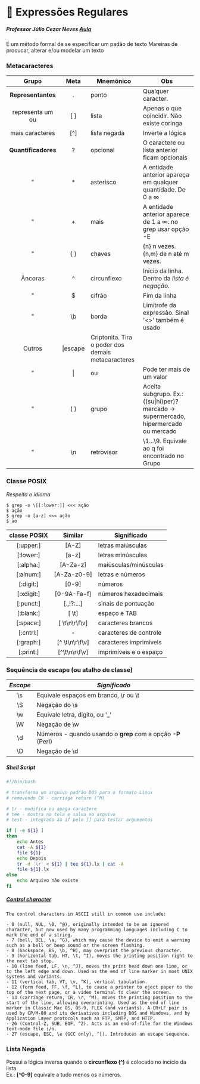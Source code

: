 # :penguin: Expressões Regulares
##### _Professor Júlio Cezar Neves_ [Aula](https://www.youtube.com/watch?v=dfq1QVqqiGY)
É um método formal de se especificar um padão de texto
Mareiras de procucar, alterar e/ou modelar um texto


### Metacaracteres
Grupo|Meta|Mnemônico|Obs
:---:|:---:|---|---
**Representantes**|\.|ponto|Qualquer caracter.
representa um ou|[ ]|lista|Apenas o que coincidir. Não existe coringa
mais caracteres|[^]|lista negada|Inverte a lógica
**Quantificadores**|?|opcional|O caractere ou lista anterior ficam opcionais
"|*|asterisco|A entidade anterior apareça em qualquer quantidade. De 0 a &infin;
"|+|mais|A entidade anterior aparece de 1 a &infin;. no grep usar opção -E
"|{ }|chaves|{n} n vezes. {n,m} de n até m vezes.
Âncoras|^|circunflexo|Início da linha. Dentro da _lista é negação_.
"|$|cifrão|Fim da linha
"|\\b|borda|Limítrofe da expressão. Sinal '<>' também é usado 
Outros|\\|escape|Criptonita. Tira o poder dos demais metacaracteres
"|\||ou|Pode ter mais de um valor
"|( )|grupo|Aceita subgrupo. Ex.: ((su\|hi)per)?mercado -> supermercado, hipermercado ou mercado
"|\\n|retrovisor|\1...\9. Equivale ao q foi encontrado no Grupo

### Classe POSIX
_Respeita o idioma_
```console
$ grep -o \[[:lower:]] <<< ação
$ ação
$ grep -o [a-z] <<< ação
$ ao
``` 

classe POSIX|Similar|Significado
:------:|:------:|------------------
[:upper:]|[A-Z]|letras maiúsculas
[:lower:]|[a-z]|letras minúsculas
[:alpha:]|[A-Za-z]|maiúsculas/minúsculas
[:alnum:]|[A-Za-z0-9]|letras e números
[:digit:]|[0-9]|números
[:xdigit:]|[0-9A-Fa-f]|números hexadecimais
[:punct:]|[.,!?:...]|sinais de pontuação
[:blank:]|[ \t]|espaço e TAB
[:space:]|[ \t\n\r\f\v]|caracteres brancos
[:cntrl:]|-|caracteres de controle
[:graph:]|[^ \t\n\r\f\v]|caracteres imprimíveis
[:print:]|[^\t\n\r\f\v]|imprimíveis e o espaço

### Sequência de escape (ou atalho de classe)
*Escape*|*Significado*
:---:|---
\s|Equivale espaços em branco, \r ou \t
\S|Negação do \s
\w|Equivale letra, digito, ou '_'
\W|Negação de \w
\d|Números - quando usando o **grep** com a opção **-P** (Perl)
\D|Negação de \d


##### Shell Script
```bash
#!/bin/bash

# transforma um arquivo padrão DOS para o formato Linux
# removendo CR - carriage return (^M)

# tr - modifica ou apaga caractere
# tee - mostra na tela e salva no arquivo
# test - integrado ao if pelo [] para testar argumentos

if [ -e ${1} ]
then
	echo Antes
	cat -A ${1}
	file ${1}
	echo Depois
	tr -d '\r' < ${1} | tee ${1}.lx | cat -A
	file ${1}.lx
else
	echo Arquivo não existe
fi
```
##### [Control character](https://en.wikipedia.org/wiki/Control_character)
```
The control characters in ASCII still in common use include:

- 0 (null, NUL, \0, ^@), originally intended to be an ignored character, but now used by many programming languages including C to mark the end of a string.
- 7 (bell, BEL, \a, ^G), which may cause the device to emit a warning such as a bell or beep sound or the screen flashing.
- 8 (backspace, BS, \b, ^H), may overprint the previous character.
- 9 (horizontal tab, HT, \t, ^I), moves the printing position right to the next tab stop.
- 10 (line feed, LF, \n, ^J), moves the print head down one line, or to the left edge and down. Used as the end of line marker in most UNIX systems and variants.
- 11 (vertical tab, VT, \v, ^K), vertical tabulation.
- 12 (form feed, FF, \f, ^L), to cause a printer to eject paper to the top of the next page, or a video terminal to clear the screen.
- 13 (carriage return, CR, \r, ^M), moves the printing position to the start of the line, allowing overprinting. Used as the end of line marker in Classic Mac OS, OS-9, FLEX (and variants). A CR+LF pair is used by CP/M-80 and its derivatives including DOS and Windows, and by Application Layer protocols such as FTP, SMTP, and HTTP.
- 26 (Control-Z, SUB, EOF, ^Z). Acts as an end-of-file for the Windows text-mode file i/o.
- 27 (escape, ESC, \e (GCC only), ^[). Introduces an escape sequence.
```

### Lista Negada
Possui a lógica inversa quando o **circunflexo (^)** é
colocado no incício da lista.  
Ex.: **[^0-9]** equivale a tudo menos os números.

